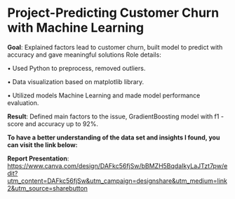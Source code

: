 # Project-Predicting Customer Churn with Machine Learning
**Goal**: Explained factors lead to customer churn, built model to predict with accuracy and gave meaningful solutions
Role details:

• Used Python to preprocess, removed outliers.

• Data visualization based on matplotlib library.

• Utilized models Machine Learning and made model performance evaluation.

**Result**: Defined  main factors to the issue, GradientBoosting model with f1 -score and accuracy up to 92%.

**To have a better understanding of the data set and insights I found, you can visit the link below:**

**Report Presentation**: https://www.canva.com/design/DAFkc56fjSw/bBMZH5BqdaIkyLaJTzt7pw/edit?utm_content=DAFkc56fjSw&utm_campaign=designshare&utm_medium=link2&utm_source=sharebutton

